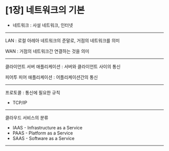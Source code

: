 # [1장] 네트워크의 기본

- 네트워크 : 사설 네트워크, 인터넷

---

LAN : 로컬 아레아 네트워크의 준말로, 거점의 네트워크를 의미

WAN : 거점의 네트워크간 연결하는 것을 의미

---

클라이언트 서버 애플리케이션 : 서버와 클라이언트 사이의 통신

피어투 피어 애플리케이션 : 어플리케이션간의 통신

---

프로토콜 : 통신에 필요한 규칙

- TCP/IP

---

클라우드 서비스의 분류

- IAAS - Infrastructure as a Service
- PAAS - Platform as a Service
- SAAS - Software as a Service

---